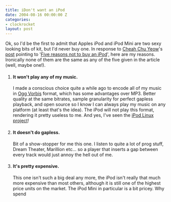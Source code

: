 ```yaml
---
title: iDon't want an iPod
date: 2004-08-16 00:00:00 Z
categories:
- clockrocket
layout: post
---
```


<p>Ok, so I'd be the first to admit that Apples iPod and iPod Mini are two sexy looking bits of kit, but I'd never buy one.  In response to <a href="http://blog.codefront.net/">Cheah Chu Yeow</a>'s <a href="http://blog.codefront.net/archives/2004/08/09/iwish_ihad_an_ipod_mini.php">post</a> pointing to '<a href="http://reviews.cnet.com/4520-6450_7-5102324-1.html">Five reasons not to buy an iPod</a>', here are my reasons.  Ironically none of them are the same as any of the five given in the article (well, maybe one!).</p>

<!-- more -->

<ol>
<li><h4>It won't play any of my music.</h4><p>I made a conscious choice quite a while ago to encode all of my music in <a href="http://www.vorbis.com/">Ogg Vorbis</a> format, which has some advantages over MP3.  Better quality at the same bitrates, sample granularity for perfect gapless playback, and open source so I know I can always play my music on any platform (at least that's the idea).  The iPod will not play this format, rendering it pretty useless to me.  And yes, I've seen the <a href="http://ipodlinux.sourceforge.net/">iPod Linux project</a>!</p></li>

<li><h4>It doesn't do gapless.</h4><p>Bit of a show-stopper for me this one.  I listen to quite a lot of prog stuff, Dream Theater, Marillion etc... so a player that inserts a gap between every track would just annoy the hell out of me.</p></li>

<li><h4>It's pretty expensive.</h4><p>This one isn't such a big deal any more, the iPod isn't really that much more expensive than most others, although it is still one of the highest price units on the market.  The iPod Mini in particular is a bit pricey.  Why spend
